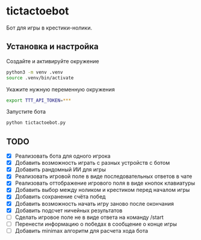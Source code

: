 # tictactoebot

Бот для игры в крестики-нолики.

## Установка и настройка

Создайте и активируйте окружение
```sh
python3 -m venv .venv
source .venv/bin/activate
```

Укажите нужную переменную окружения
```sh
export TTT_API_TOKEN=***
```

Запустите бота
```sh
python tictactoebot.py
```

## TODO

- [x] Реализовать бота для одного игрока
- [x] Добавить возможность играть с разных устройств с ботом
- [x] Добавить рандомный ИИ для игры
- [x] Реализовать игровой поле в виде последовательных ответов в чате
- [x] Реализовать оттображение игрового поля в виде кнопок клавиатуры
- [x] Добавить выбор между ноликом и крестиком перед началом игры
- [x] Добавить сохранение счёта побед
- [x] Добавить возможность начать игру заново после окончания
- [x] Добавить подсчет ничейных результатов
- [ ] Сделать игровое поле не в виде ответа на команду /start
- [ ] Перенести информацию о победах в сообщение о конце игры
- [ ] Добавить minimax алгоритм для расчета хода бота
